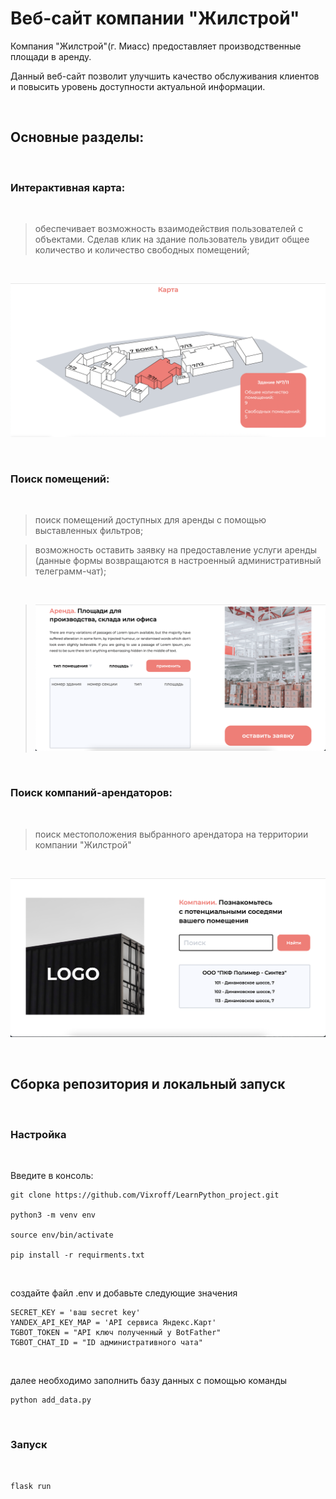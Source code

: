 # Веб-сайт компании "Жилстрой"

Компания "Жилстрой"(г. Миасс) предоставляет производственные площади в аренду. 

Данный веб-сайт позволит улучшить качество обслуживания клиентов и повысить уровень доступности актуальной информации.

<br/>

## Основные разделы:
<br/>

###  **Интерактивная карта:**

<br/>

> обеспечивает возможность взаимодействия пользователей с объектами. Сделав клик на здание пользователь увидит общее количество и количество свободных помещений;

<br/>

![map](docs/map.png) 

<br/>

### **Поиск помещений:**

<br/>

> поиск помещений доступных для аренды с помощью выставленных фильтров;

> возможность оставить заявку на предоставление услуги аренды (данные формы возвращаются в настроенный административный телеграмм-чат);

<br/>

> ![section](docs/section.png)

<br/>

### **Поиск компаний-арендаторов:**

<br/>

> поиск местоположения выбранного арендатора на территории компании "Жилстрой"

<br/>

![tenant](docs/tenant.png)

<br/>

## Сборка репозитория и локальный запуск

<br/>

### **Настройка** 

<br/>


Введите в консоль:


```
git clone https://github.com/Vixroff/LearnPython_project.git

python3 -m venv env

source env/bin/activate

pip install -r requirments.txt
```

<br/>

создайте файл .env и добавьте следующие значения

```
SECRET_KEY = 'ваш secret key'
YANDEX_API_KEY_MAP = 'API сервиса Яндекс.Карт'
TGBOT_TOKEN = "API ключ полученный у BotFather"
TGBOT_CHAT_ID = "ID административного чата"
```

<br/>

далее необходимо заполнить базу данных с помощью команды
```
python add_data.py
```

<br>

### **Запуск**

<br/>

```
flask run
```







